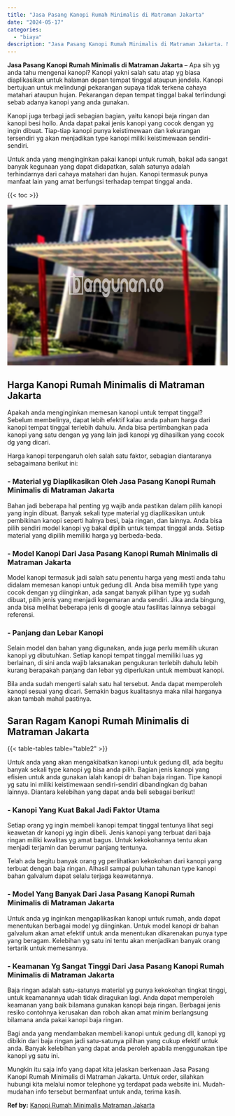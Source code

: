 ```yaml
---
title: "Jasa Pasang Kanopi Rumah Minimalis di Matraman Jakarta"
date: "2024-05-17"
categories: 
  - "biaya"
description: "Jasa Pasang Kanopi Rumah Minimalis di Matraman Jakarta. Mungkin itu saja info yang dapat kita jelaskan berkenaan Jasa Pasang Kanopi Rumah Minimalis di Matram..."
---
```


**Jasa Pasang Kanopi Rumah Minimalis di Matraman Jakarta** – Apa sih yg anda tahu mengenai kanopi? Kanopi yakni salah satu atap yg biasa diaplikasikan untuk halaman depan tempat tinggal ataupun jendela. Kanopi bertujuan untuk melindungi pekarangan supaya tidak terkena cahaya matahari ataupun hujan. Pekarangan depan tempat tinggal bakal terlindungi sebab adanya kanopi yang anda gunakan.

Kanopi juga terbagi jadi sebagian bagian, yaitu kanopi baja ringan dan kanopi besi hollo. Anda dapat pakai jenis kanopi yang cocok dengan yg ingin dibuat. Tiap-tiap kanopi punya keistimewaan dan kekurangan tersendiri yg akan menjadikan type kanopi miliki keistimewaan sendiri-sendiri.

Untuk anda yang menginginkan pakai kanopi untuk rumah, bakal ada sangat banyak kegunaan yang dapat didapatkan, salah satunya adalah terhindarnya dari cahaya matahari dan hujan. Kanopi termasuk punya manfaat lain yang amat berfungsi terhadap tempat tinggal anda.

{{< toc >}}

![Jasa Pasang Kanopi Rumah Minimalis di Matraman Jakarta](/images/harga-kanopi-minimalis-70.png)

## Harga Kanopi Rumah Minimalis di Matraman Jakarta

Apakah anda menginginkan memesan kanopi untuk tempat tinggal? Sebelum membelinya, dapat lebih efektif kalau anda paham harga dari kanopi tempat tinggal terlebih dahulu. Anda bisa pertimbangkan pada kanopi yang satu dengan yg yang lain jadi kanopi yg dihasilkan yang cocok dg yang dicari.

Harga kanopi terpengaruh oleh salah satu faktor, sebagian diantaranya sebagaimana berikut ini:

### \- Material yg Diaplikasikan Oleh Jasa Pasang Kanopi Rumah Minimalis di Matraman Jakarta

Bahan jadi beberapa hal penting yg wajib anda pastikan dalam pilih kanopi yang ingin dibuat. Banyak sekali type material yg diaplikasikan untuk pembikinan kanopi seperti halnya besi, baja ringan, dan lainnya. Anda bisa pilih sendiri model kanopi yg bakal dipilih untuk tempat tinggal anda. Setiap material yang dipilih memiliki harga yg berbeda-beda.

### \- Model Kanopi Dari Jasa Pasang Kanopi Rumah Minimalis di Matraman Jakarta

Model kanopi termasuk jadi salah satu penentu harga yang mesti anda tahu didalam memesan kanopi untuk gedung dll. Anda bisa memilih type yang cocok dengan yg diinginkan, ada sangat banyak pilihan type yg sudah dibuat, pilih jenis yang menjadi kegemaran anda sendiri. Jika anda bingung, anda bisa melihat beberapa jenis di google atau fasilitas lainnya sebagai referensi.

### \- Panjang dan Lebar Kanopi

Selain model dan bahan yang digunakan, anda juga perlu memilih ukuran kanopi yg dibutuhkan. Setiap kanopi tempat tinggal memiliki luas yg berlainan, di sini anda wajib laksanakan pengukuran terlebih dahulu lebih kurang berapakah panjang dan lebar yg diperlukan untuk membuat kanopi.

Bila anda sudah mengerti salah satu hal tersebut. Anda dapat memperoleh kanopi sesuai yang dicari. Semakin bagus kualitasnya maka nilai harganya akan tambah mahal pastinya.

## Saran Ragam Kanopi Rumah Minimalis di Matraman Jakarta

{{< table-tables table="table2" >}}

Untuk anda yang akan mengakibatkan kanopi untuk gedung dll, ada begitu banyak sekali type kanopi yg bisa anda pilih. Bagian jenis kanopi yang efisien untuk anda gunakan ialah kanopi dr bahan baja ringan. Tipe kanopi yg satu ini miliki keistimewaan sendiri-sendiri dibandingkan dg bahan lainnya. Diantara kelebihan yang dapat anda beli sebagai berikut!

### \- Kanopi Yang Kuat Bakal Jadi Faktor Utama

Setiap orang yg ingin membeli kanopi tempat tinggal tentunya lihat segi keawetan dr kanopi yg ingin dibeli. Jenis kanopi yang terbuat dari baja ringan miliki kwalitas yg amat bagus. Untuk kekokohannya tentu akan menjadi terjamin dan berumur panjang tentunya.

Telah ada begitu banyak orang yg perlihatkan kekokohan dari kanopi yang terbuat dengan baja ringan. Alhasil sampai puluhan tahunan type kanopi bahan galvalum dapat selalu terjaga keawetannya.

### \- Model Yang Banyak Dari Jasa Pasang Kanopi Rumah Minimalis di Matraman Jakarta

Untuk anda yg inginkan mengaplikasikan kanopi untuk rumah, anda dapat menentukan berbagai model yg diinginkan. Untuk model kanopi dr bahan galvalum akan amat efektif untuk anda menentukan dikarenakan punya type yang beragam. Kelebihan yg satu ini tentu akan menjadikan banyak orang tertarik untuk memesannya.

### \- Keamanan Yg Sangat Tinggi Dari Jasa Pasang Kanopi Rumah Minimalis di Matraman Jakarta

Baja ringan adalah satu-satunya material yg punya kekokohan tingkat tinggi, untuk keamanannya udah tidak diragukan lagi. Anda dapat memperoleh keamanan yang baik bilamana gunakan kanopi baja ringan. Berbagai jenis resiko contohnya kerusakan dan roboh akan amat minim berlangsung bilamana anda pakai kanopi baja ringan.

Bagi anda yang mendambakan membeli kanopi untuk gedung dll, kanopi yg dibikin dari baja ringan jadi satu-satunya pilihan yang cukup efektif untuk anda. Banyak kelebihan yang dapat anda peroleh apabila menggunakan tipe kanopi yg satu ini.

Mungkin itu saja info yang dapat kita jelaskan berkenaan Jasa Pasang Kanopi Rumah Minimalis di Matraman Jakarta. Untuk order, silahkan hubungi kita melalui nomor telephone yg terdapat pada website ini. Mudah-mudahan info tersebut bermanfaat untuk anda, terima kasih.

**Ref by:**  [Kanopi Rumah Minimalis Matraman Jakarta](https://id.wikipedia.org/wiki/Kanopi)
